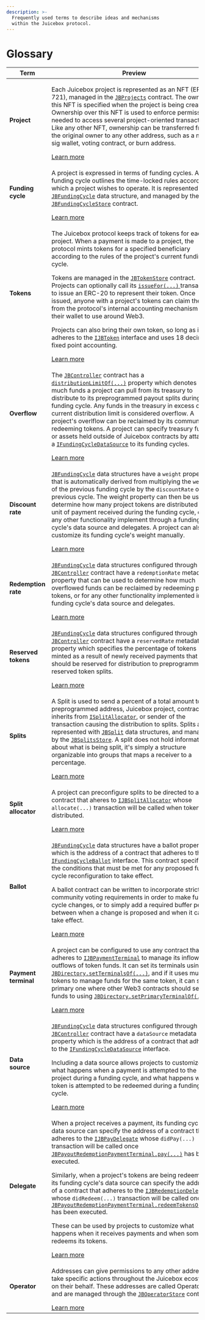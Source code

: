 ```yaml
---
description: >-
  Frequently used terms to describe ideas and mechanisms
  within the Juicebox protocol.
---
```


# Glossary

| Term                 | Preview                                                                                                                                                                                                                                                                                                                                                                                                                                                                                                                                                                                                                                                                                                                                                                                                                                                                                                                                                                                                                                                                                                                                                                               |
| -------------------- | ------------------------------------------------------------------------------------------------------------------------------------------------------------------------------------------------------------------------------------------------------------------------------------------------------------------------------------------------------------------------------------------------------------------------------------------------------------------------------------------------------------------------------------------------------------------------------------------------------------------------------------------------------------------------------------------------------------------------------------------------------------------------------------------------------------------------------------------------------------------------------------------------------------------------------------------------------------------------------------------------------------------------------------------------------------------------------------------------------------------------------------------------------------------------------------- |
| **Project**          | <p>Each Juicebox project is represented as an NFT (ERC-721), managed in the <a href="/dev/api/contracts/jbprojects/"><code>JBProjects</code></a> contract. The owner of this NFT is specified when the project is being created. Ownership over this NFT is used to enforce permissions needed to access several project-oriented transactions. Like any other NFT, ownership can be transferred from the original owner to any other address, such as a multi-sig wallet, voting contract, or burn address.</p>[Learn more](/dev/learn/glossary/project.md)                                                                                                                                                                                                                                                                                                                                                                                                                                                                                                                                                                                                                          |
| **Funding cycle**    | <p>A project is expressed in terms of funding cycles. A funding cycle outlines the time-locked rules according to which a project wishes to operate. It is represented as a <a href="/dev/api/data-structures/jbfundingcycle"><code>JBFundingCycle</code></a> data structure, and managed by the <a href="/dev/api/contracts/jbfundingcyclestore/"><code>JBFundingCycleStore</code></a> contract.</p>[Learn more](/dev/learn/glossary/funding-cycle.md)                                                                                                                                                                                                                                                                                                                                                                                                                                                                                                                                                                                                                                                                                                                               |
| **Tokens**           | <p>The Juicebox protocol keeps track of tokens for each project. When a payment is made to a project, the protocol mints tokens for a specified beneficiary according to the rules of the project's current funding cycle.</p><p>Tokens are managed in the <a href="/dev/api/contracts/jbtokenstore/"><code>JBTokenStore</code></a> contract. Projects can optionally call its <a href="/dev/api/contracts/jbtokenstore/write/issuefor"><code>issueFor(...)</code> </a>transaction to issue an ERC-20 to represent their token. Once issued, anyone with a project's tokens can claim them from the protocol's internal accounting mechanism into their wallet to use around Web3.</p><p>Projects can also bring their own token, so long as it adheres to the <a href="/dev/api/interfaces/ijbtoken"><code>IJBToken</code></a> interface and uses 18 decimal fixed point accounting.</p>[Learn more](/dev/learn/glossary/tokens.md)                                                                                                                                                                                                                                                  |
| **Overflow**         | <p>The <a href="/dev/api/contracts/or-controllers/jbcontroller/"><code>JBController</code></a> contract has a <a href="/dev/api/contracts/or-controllers/jbcontroller/properties/distributionlimitof"><code>distributionLimitOf(...)</code></a> property which denotes how much funds a project can pull from its treasury to distribute to its preprogrammed payout splits during each funding cycle. Any funds in the treasury in excess of the current distribution limit is considered overflow. A project's overlflow can be reclaimed by its community by redeeming tokens. A project can specify treasury funds or assets held outside of Juicebox contracts by attaching a <a href="/dev/api/interfaces/ijbfundingcycledatasource"><code>IFundingCycleDataSource</code></a> to its funding cycles.</p>[Learn more](/dev/learn/glossary/overflow.md)                                                                                                                                                                                                                                                                                                                           |
| **Discount rate**    | <p><a href="/dev/api/data-structures/jbfundingcycle"><code>JBFundingCycle</code></a> data structures have a <code>weight</code> property that is automatically derived from multiplying the <code>weight</code> of the previous funding cycle by the <code>discountRate</code> of the previous cycle. The weight property can then be used to determine how many project tokens are distributed per unit of payment received during the funding cycle, or for any other functionality implement through a funding cycle's data source and delegates. A project can also customize its funding cycle's weight manually.</p>[Learn more](/dev/learn/glossary/discount-rate.md)                                                                                                                                                                                                                                                                                                                                                                                                                                                                                                          |
| **Redemption rate**  | <p><a href="/dev/api/data-structures/jbfundingcycle"><code>JBFundingCycle</code></a> data structures configured through the <a href="/dev/api/contracts/or-controllers/jbcontroller/"><code>JBController</code></a> contract have a <code>redemptionRate</code> metadata property that can be used to determine how much overflowed funds can be reclaimed by redeeming project tokens, or for any other functionality implemented in a funding cycle's data source and delegates.</p>[Learn more](/dev/learn/glossary/redemption-rate.md)                                                                                                                                                                                                                                                                                                                                                                                                                                                                                                                                                                                                                                            |
| **Reserved tokens**  | <p><a href="/dev/api/data-structures/jbfundingcycle"><code>JBFundingCycle</code></a> data structures configured through the <a href="/dev/api/contracts/or-controllers/jbcontroller/"><code>JBController</code></a> contract have a <code>reservedRate</code> metadata property which specifies the percentage of tokens minted as a result of newly received payments that should be reserved for distribution to preprogrammed reserved token splits.</p>[Learn more](/dev/learn/glossary/reserved-tokens.md)                                                                                                                                                                                                                                                                                                                                                                                                                                                                                                                                                                                                                                                                       |
| **Splits**           | <p>A Split is used to send a percent of a total amount to a preprogrammed address, Juicebox project, contract that inherits from <a href="/dev/api/interfaces/ijbsplitallocator"><code>ISplitAllocator</code></a>, or sender of the transaction causing the distribution to splits. Splits are represented with <a href="/dev/api/data-structures/jbsplit"><code>JBSplit</code></a> data structures, and managed by the <a href="/dev/api/contracts/jbsplitsstore/"><code>JBSplitsStore</code></a>. A split does not hold information about what is being split, it's simply a structure organizable into groups that maps a receiver to a percentage.</p>[Learn more](/dev/learn/glossary/splits.md)                                                                                                                                                                                                                                                                                                                                                                                                                                                                                 |
| **Split allocator**  | <p>A project can preconfigure splits to be directed to any contract that aheres to <a href="/dev/api/interfaces/ijbsplitallocator"><code>IJBSplitAllocator</code></a> whose <code>allocate(...)</code> transaction will be called when tokens are distributed.</p>[Learn more](/dev/learn/glossary/split-allocator.md)                                                                                                                                                                                                                                                                                                                                                                                                                                                                                                                                                                                                                                                                                                                                                                                                                                                                |
| **Ballot**           | <p><a href="/dev/api/data-structures/jbfundingcycle"><code>JBFundingCycle</code></a> data structures have a ballot property which is the address of a contract that adheres to the <a href="/dev/api/interfaces/ijbfundingcycleballot"><code>IFundingCycleBallot</code></a> interface. This contract specifies the conditions that must be met for any proposed funding cycle reconfiguration to take effect.</p><p>A ballot contract can be written to incorporate strict community voting requirements in order to make funding cycle changes, or to simply add a required buffer period between when a change is proposed and when it can take effect.</p>[Learn more](/dev/learn/glossary/ballot.md)                                                                                                                                                                                                                                                                                                                                                                                                                                                                              |
| **Payment terminal** | <p>A project can be configured to use any contract that adheres to [`IJBPaymentTerminal`](/dev/api/interfaces/ijbpaymentterminal.md) to manage its inflows and outflows of token funds. It can set its terminals using [`JBDirectory.setTerminalsOf(...)`](/dev/api/contracts/jbdirectory/write/setterminalsof.md), and if it uses multiple tokens to manage funds for the same token, it can set the primary one where other Web3 contracts should send funds to using [`JBDirectory.setPrimaryTerminalOf(...)`](/dev/api/contracts/jbdirectory/write/setprimaryterminalof.md).</p>[Learn more](/dev/learn/glossary/payment-terminal.md)                                                                                                                                                                                                                                                                                                                                                                                                                                                                                                                                             |
| **Data source**      | <p><a href="/dev/api/data-structures/jbfundingcycle"><code>JBFundingCycle</code></a> data structures configured through the <a href="/dev/api/contracts/or-controllers/jbcontroller/"><code>JBController</code></a> contract have a <code>dataSource</code> metadata property which is the address of a contract that adheres to the <a href="/dev/api/interfaces/ijbfundingcycledatasource"><code>IFundingCycleDataSource</code></a> interface.</p><p>Including a data source allows projects to customize what happens when a payment is attempted to the project during a funding cycle, and what happens when a token is attempted to be redeemed during a funding cycle.</p>[Learn more](./data-source.md)                                                                                                                                                                                                                                                                                                                                                                                                                                                                       |
| **Delegate**         | <p>When a project receives a payment, its funding cycle's data source can specify the address of a contract that adheres to the <a href="/dev/api/interfaces/ijbpaydelegate"><code>IJBPayDelegate</code></a> whose <code>didPay(...)</code> transaction will be called once <a href="/dev/api/contracts/or-payment-terminals/or-abstract/jbpayoutredemptionpaymentterminal/write/pay"><code>JBPayoutRedemptionPaymentTerminal.pay(...)</code></a> has been executed.</p><p>Similarly, when a project's tokens are being redeemed, its funding cycle's data source can specify the address of a contract that adheres to the <a href="/dev/api/interfaces/ijbredemptiondelegate"><code>IJBRedemptionDelegate</code></a> whose <code>didRedeem(...)</code> transaction will be called once <a href="/dev/api/contracts/or-payment-terminals/or-abstract/jbpayoutredemptionpaymentterminal/write/redeemtokensof"><code>JBPayoutRedemptionPaymentTerminal.redeemTokensOf(...)</code></a> has been executed.</p><p>These can be used by projects to customize what happens when it receives payments and when someone redeems its tokens.</p>[Learn more](/dev/learn/glossary/delegate.md) |
| **Operator**         | <p>Addresses can give permissions to any other address to take specific actions throughout the Juicebox ecosystem on their behalf. These addresses are called Operators, and are managed through the <a href="/dev/api/contracts/jboperatorstore/"><code>JBOperatorStore</code></a> contract.</p>[Learn more](/dev/learn/glossary/operator.md)                                                                                                                                                                                                                                                                                                                                                                                                                                                                                                                                                                                                                                                                                                                                                                                                                                        |
